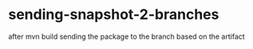 # sending-snapshot-2-branches
after mvn build sending the package to the branch based on the artifact
